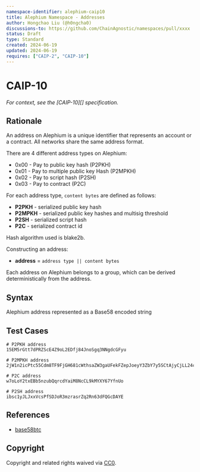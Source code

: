 ```yaml
---
namespace-identifier: alephium-caip10
title: Alephium Namespace - Addresses
author: Hongchao Liu (@h0ngcha0)
discussions-to: https://github.com/ChainAgnostic/namespaces/pull/xxxx
status: Draft
type: Standard
created: 2024-06-19
updated: 2024-06-19
requires: ["CAIP-2", "CAIP-10"]
---
```


# CAIP-10

*For context, see the [CAIP-10][] specification.*

## Rationale

An address on Alephium is a unique identifier that represents an
account or a contract. All networks share the same address format.

There are 4 different address types on Alephium:

* 0x00 - Pay to public key hash (P2PKH)
* 0x01 - Pay to multiple public key Hash (P2MPKH)
* 0x02 - Pay to script hash (P2SH)
* 0x03 - Pay to contract (P2C)

For each address type, `content bytes` are defined as follows:

- **P2PKH** - serialized public key hash
- **P2MPKH** - serialized public key hashes and multisig threshold
- **P2SH** - serialized script hash
- **P2C** - serialized contract id

Hash algorithm used is blake2b.

Constructing an address:

- **address** = `address type || content bytes`

Each address on Alephium belongs to a group, which can be derived
deterministically from the address.

## Syntax

Alephium address represented as a Base58 encoded string

## Test Cases

```
# P2PKH address
15EM5rGtt7dPRZScE4Z9oL2EDfj84JnoSgq3NNgdcGFyu

# P2MPKH address
2jW1n2icPtc55Cdm8TF9FjGH681cWthsaZW3gaUFekFZepJoeyY3ZbY7y5SCtAjyCjLL24c4L2Vnfv3KDdAypCddfAY

# P2C address
w7oLoY2txEBb5nzubQqrcdYaiM8NcCL9kMYXY67YfnUo

# P2SH address
ibsc1yJLJxxVcsPfSDJoR3mzrasrZq2Rn63dFQGcDAYE
```

## References

- [base58btc](https://en.bitcoin.it/wiki/Base58Check_encoding#Base58_symbol_chart)

## Copyright

Copyright and related rights waived via [CC0](https://creativecommons.org/publicdomain/zero/1.0/).
